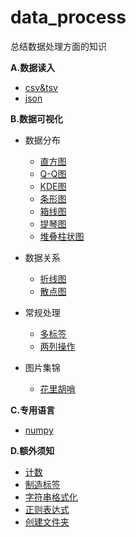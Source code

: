 # data_process
总结数据处理方面的知识

**A.数据读入**

- [csv&tsv](read/csv.md)
- [json](read/json.md)

**B.数据可视化**

- 数据分布

  - [直方图](dis/hist.md)
  - [Q-Q图](dis/qq.md)
  - [KDE图](dis/kde.md)
  - [条形图](dis/strip.md)
  - [箱线图](dis/box.md)
  - [提琴图](dis/violin.md)
  - [堆叠柱状图](dis/stack_hist.md)

- 数据关系

  - [折线图](relation/line.md)
  - [散点图](relation/scatter.md)

- 常规处理
  - [多标签](common/two_labels.md)
  - [两列操作](common/two_columns.md)

- 图片集锦
  - [花里胡哨](pho.md)

**C.专用语言**
- [numpy](languages/numpy.md)

**D.额外须知**

- [计数](Count/count.md)
- [制造标签](extra/labels.md)
- [字符串格式化](extra/format.md)
- [正则表达式](extra/re.md)
- [创建文件夹](store/folder.md)